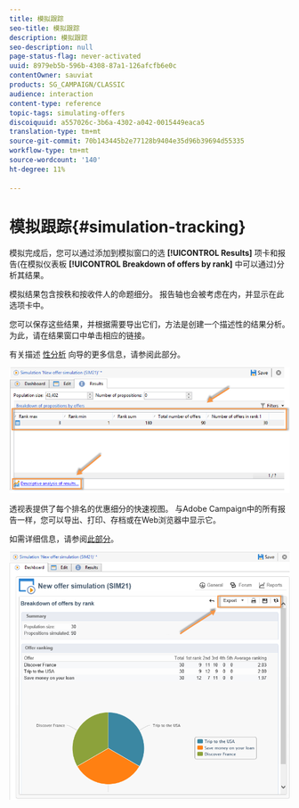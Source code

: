 ```yaml
---
title: 模拟跟踪
seo-title: 模拟跟踪
description: 模拟跟踪
seo-description: null
page-status-flag: never-activated
uuid: 8979eb5b-596b-4308-87a1-126afcfb6e0c
contentOwner: sauviat
products: SG_CAMPAIGN/CLASSIC
audience: interaction
content-type: reference
topic-tags: simulating-offers
discoiquuid: a557026c-3b6a-4302-a042-0015449eaca5
translation-type: tm+mt
source-git-commit: 70b143445b2e77128b9404e35d96b39694d55335
workflow-type: tm+mt
source-wordcount: '140'
ht-degree: 11%

---
```



# 模拟跟踪{#simulation-tracking}

模拟完成后，您可以通过添加到模拟窗口的选 **[!UICONTROL Results]** 项卡和报告(在模拟仪表板 **[!UICONTROL Breakdown of offers by rank]** 中可以通过)分析其结果。

模拟结果包含按秩和按收件人的命题细分。 报告轴也会被考虑在内，并显示在此选项卡中。

您可以保存这些结果，并根据需要导出它们，方法是创建一个描述性的结果分析。 为此，请在结果窗口中单击相应的链接。

有关描述 [性分析](../../reporting/using/about-descriptive-analysis.md) 向导的更多信息，请参阅此部分。

![](assets/offer_simulation_012.png)

透视表提供了每个排名的优惠细分的快速视图。 与Adobe Campaign中的所有报告一样，您可以导出、打印、存档或在Web浏览器中显示它。

如需详细信息，请参阅[此部分](../../reporting/using/actions-on-reports.md)。

![](assets/offer_simulation_013.png)

